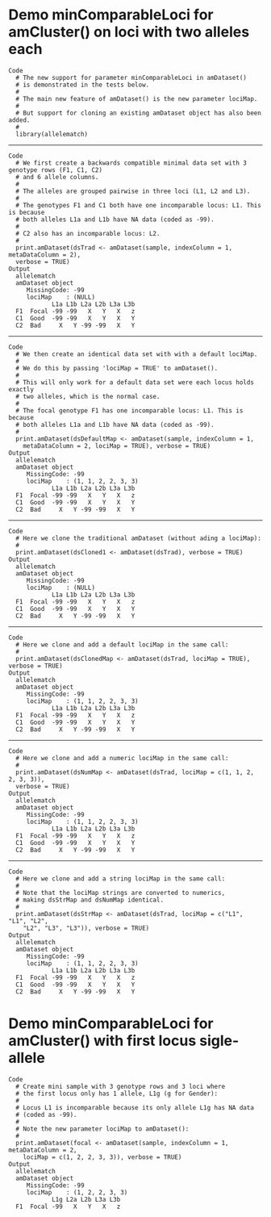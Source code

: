 # Demo minComparableLoci for amCluster() on loci with two alleles each

    Code
      # The new support for parameter minComparableLoci in amDataset()
      # is demonstrated in the tests below.
      #  
      # The main new feature of amDataset() is the new parameter lociMap.
      #  
      # But support for cloning an existing amDataset object has also been added.
      #  
      library(allelematch)

---

    Code
      # We first create a backwards compatible minimal data set with 3 genotype rows (F1, C1, C2)
      # and 6 allele columns.
      #  
      # The alleles are grouped pairwise in three loci (L1, L2 and L3).
      #  
      # The genotypes F1 and C1 both have one incomparable locus: L1. This is because 
      # both alleles L1a and L1b have NA data (coded as -99). 
      #  
      # C2 also has an incomparable locus: L2.
      #  
      print.amDataset(dsTrad <- amDataset(sample, indexColumn = 1, metaDataColumn = 2),
      verbose = TRUE)
    Output
      allelematch
      amDataset object
         MissingCode: -99
         lociMap    : (NULL)
                L1a L1b L2a L2b L3a L3b
      F1  Focal -99 -99   X   Y   X   z
      C1  Good  -99 -99   X   Y   X   Y
      C2  Bad     X   Y -99 -99   X   Y

---

    Code
      # We then create an identical data set with with a default lociMap.
      #  
      # We do this by passing 'lociMap = TRUE' to amDataset().
      #  
      # This will only work for a default data set were each locus holds exactly
      # two alleles, which is the normal case.
      #  
      # The focal genotype F1 has one incomparable locus: L1. This is because 
      # both alleles L1a and L1b have NA data (coded as -99).
      #  
      print.amDataset(dsDefaultMap <- amDataset(sample, indexColumn = 1,
        metaDataColumn = 2, lociMap = TRUE), verbose = TRUE)
    Output
      allelematch
      amDataset object
         MissingCode: -99
         lociMap    : (1, 1, 2, 2, 3, 3)
                L1a L1b L2a L2b L3a L3b
      F1  Focal -99 -99   X   Y   X   z
      C1  Good  -99 -99   X   Y   X   Y
      C2  Bad     X   Y -99 -99   X   Y

---

    Code
      # Here we clone the traditional amDataset (without ading a lociMap):
      #  
      print.amDataset(dsCloned1 <- amDataset(dsTrad), verbose = TRUE)
    Output
      allelematch
      amDataset object
         MissingCode: -99
         lociMap    : (NULL)
                L1a L1b L2a L2b L3a L3b
      F1  Focal -99 -99   X   Y   X   z
      C1  Good  -99 -99   X   Y   X   Y
      C2  Bad     X   Y -99 -99   X   Y

---

    Code
      # Here we clone and add a default lociMap in the same call:
      #  
      print.amDataset(dsClonedMap <- amDataset(dsTrad, lociMap = TRUE), verbose = TRUE)
    Output
      allelematch
      amDataset object
         MissingCode: -99
         lociMap    : (1, 1, 2, 2, 3, 3)
                L1a L1b L2a L2b L3a L3b
      F1  Focal -99 -99   X   Y   X   z
      C1  Good  -99 -99   X   Y   X   Y
      C2  Bad     X   Y -99 -99   X   Y

---

    Code
      # Here we clone and add a numeric lociMap in the same call:
      #  
      print.amDataset(dsNumMap <- amDataset(dsTrad, lociMap = c(1, 1, 2, 2, 3, 3)),
      verbose = TRUE)
    Output
      allelematch
      amDataset object
         MissingCode: -99
         lociMap    : (1, 1, 2, 2, 3, 3)
                L1a L1b L2a L2b L3a L3b
      F1  Focal -99 -99   X   Y   X   z
      C1  Good  -99 -99   X   Y   X   Y
      C2  Bad     X   Y -99 -99   X   Y

---

    Code
      # Here we clone and add a string lociMap in the same call:
      #  
      # Note that the lociMap strings are converted to numerics,
      # making dsStrMap and dsNumMap identical.
      #  
      print.amDataset(dsStrMap <- amDataset(dsTrad, lociMap = c("L1", "L1", "L2",
        "L2", "L3", "L3")), verbose = TRUE)
    Output
      allelematch
      amDataset object
         MissingCode: -99
         lociMap    : (1, 1, 2, 2, 3, 3)
                L1a L1b L2a L2b L3a L3b
      F1  Focal -99 -99   X   Y   X   z
      C1  Good  -99 -99   X   Y   X   Y
      C2  Bad     X   Y -99 -99   X   Y

# Demo minComparableLoci for amCluster() with first locus sigle-allele

    Code
      # Create mini sample with 3 genotype rows and 3 loci where
      # the first locus only has 1 allele, L1g (g for Gender):
      #  
      # Locus L1 is incomparable because its only allele L1g has NA data 
      # (coded as -99).
      #  
      # Note the new parameter lociMap to amDataset():
      #  
      print.amDataset(focal <- amDataset(sample, indexColumn = 1, metaDataColumn = 2,
        lociMap = c(1, 2, 2, 3, 3)), verbose = TRUE)
    Output
      allelematch
      amDataset object
         MissingCode: -99
         lociMap    : (1, 2, 2, 3, 3)
                L1g L2a L2b L3a L3b
      F1  Focal -99   X   Y   X   z

